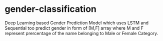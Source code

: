 # gender-classification
 Deep Learning based Gender Prediction Model which uses LSTM and Sequential too predict gender in form of [M,F] array where M and F represent prercentage of the name belonging to Male or Female Category.
